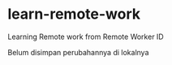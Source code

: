 # learn-remote-work
Learning Remote work from Remote Worker ID

Belum disimpan perubahannya di lokalnya